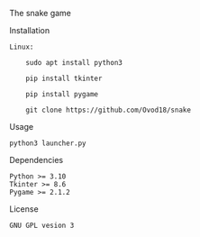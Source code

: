 The snake game

Installation

    Linux:

        sudo apt install python3

        pip install tkinter

        pip install pygame

        git clone https://github.com/Ovod18/snake

Usage

    python3 launcher.py

Dependencies

    Python >= 3.10
    Tkinter >= 8.6
    Pygame >= 2.1.2

License

    GNU GPL vesion 3
